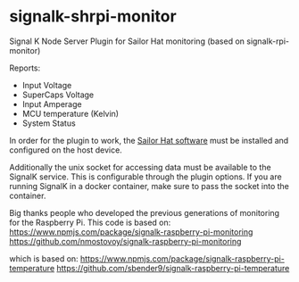 # signalk-shrpi-monitor
Signal K Node Server Plugin for Sailor Hat monitoring (based on signalk-rpi-monitor)

Reports:
- Input Voltage
- SuperCaps Voltage
- Input Amperage
- MCU temperature (Kelvin)
- System Status 

In order for the plugin to work, the [Sailor Hat software](https://docs.hatlabs.fi/sh-rpi/docs/software/)
must be installed and configured on the host device.

Additionally the unix socket for accessing data must be
available to the SignalK service. This is configurable
through the plugin options. If you are running SignalK
in a docker container, make sure to pass the socket into
the container.


Big thanks people who developed the previous generations of monitoring for the Raspberry Pi.
This code is based on:
https://www.npmjs.com/package/signalk-raspberry-pi-monitoring
https://github.com/nmostovoy/signalk-raspberry-pi-monitoring

which is based on:
https://www.npmjs.com/package/signalk-raspberry-pi-temperature
https://github.com/sbender9/signalk-raspberry-pi-temperature
